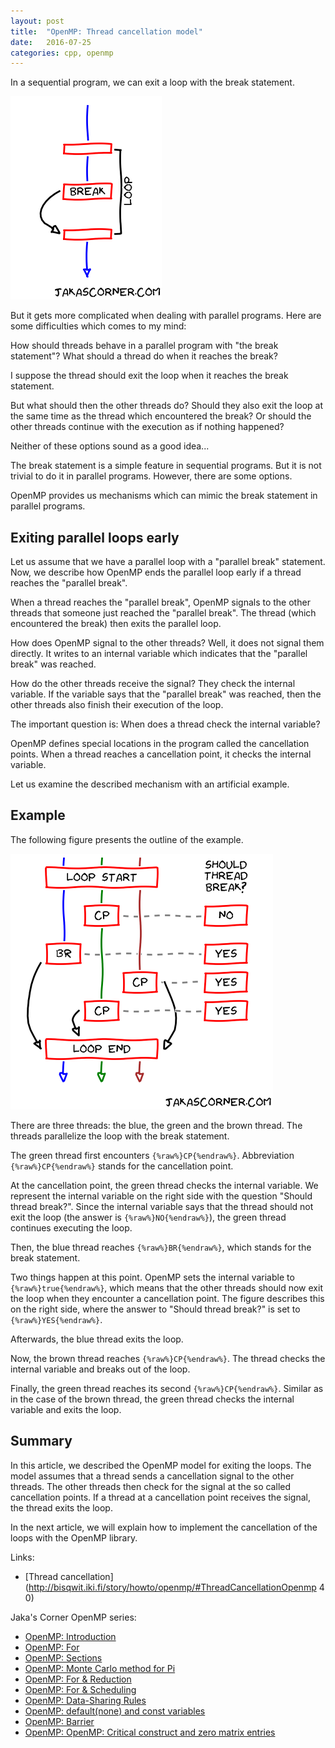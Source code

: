 ```yaml
---
layout: post
title:  "OpenMP: Thread cancellation model"
date:   2016-07-25
categories: cpp, openmp
---
```


In a sequential program, we can exit a loop with the break statement. 

![Sequential break](/pics/omp_break_seq.png)

But it gets more complicated when dealing with parallel programs. Here are some
difficulties which comes to my mind:

How should threads behave in a parallel program with "the break statement"? What
should a thread do when it reaches the break? 

I suppose the thread should exit the loop when it reaches the break statement.

But what should then the other threads do? Should they also exit the loop at the
same time as the thread which encountered the break? Or should the other threads
continue with the execution as if nothing happened? 

Neither of these options sound as a good idea...

The break statement is a simple feature in sequential programs. But it is not
trivial to do it in parallel programs. However, there are some options. 

OpenMP provides us mechanisms which can mimic the break statement in parallel
programs. 

Exiting parallel loops early
----------------------------

Let us assume that we have a parallel loop with a "parallel break"
statement. Now, we describe how OpenMP ends the parallel loop early if a thread
reaches the "parallel break".

When a thread reaches the "parallel break", OpenMP signals to the other threads
that someone just reached the "parallel break". The thread (which
encountered the break) then exits the parallel loop.

How does OpenMP signal to the other threads? Well, it does not signal them
directly. It writes to an internal variable which indicates that the "parallel
break" was reached.

How do the other threads receive the signal? They check the internal
variable. If the variable says that the "parallel break" was reached, then the
other threads also finish their execution of the loop.

The important question is: When does a thread check the internal variable?

OpenMP defines special locations in the program called the cancellation
points. When a thread reaches a cancellation point, it checks the internal
variable.

Let us examine the described mechanism with an artificial example.

Example
-------

The following figure presents the outline of the example. 

![Parallel break](/pics/omp_break_parallel.png)

There are three threads: the blue, the green and the brown thread. The threads
parallelize the loop with the break statement.

The green thread first encounters `{%raw%}CP{%endraw%}`.  Abbreviation
`{%raw%}CP{%endraw%}` stands for the cancellation point.

At the cancellation point, the green thread checks the internal variable. We
represent the internal variable on the right side with the question "Should
thread break?". Since the internal variable says that the thread should not exit
the loop (the answer is `{%raw%}NO{%endraw%}`), the green thread continues
executing the loop.

Then, the blue thread reaches `{%raw%}BR{%endraw%}`, which stands for the
break statement.

Two things happen at this point. OpenMP sets the internal variable to
`{%raw%}true{%endraw%}`, which means that the other threads should now exit the
loop when they encounter a cancellation point. The figure describes this on the
right side, where the answer to "Should thread break?" is set to
`{%raw%}YES{%endraw%}`.

Afterwards, the blue thread exits the loop. 

Now, the brown thread reaches `{%raw%}CP{%endraw%}`. The thread checks the
internal variable and breaks out of the loop.

Finally, the green thread reaches its second `{%raw%}CP{%endraw%}`. Similar as in
the case of the brown thread, the green thread checks the internal variable and
exits the loop.

Summary
-------

In this article, we described the OpenMP model for exiting the loops. The model
assumes that a thread sends a cancellation signal to the other threads. The
other threads then check for the signal at the so called cancellation points. If
a thread at a cancellation point receives the signal, the thread exits the loop.

In the next article, we will explain how to implement the cancellation of the
loops with the OpenMP library. 

Links:

* [Thread
  cancellation](http://bisqwit.iki.fi/story/howto/openmp/#ThreadCancellationOpenmp 4 0)

Jaka's Corner OpenMP series:

* [OpenMP: Introduction](/blog/2016/04/omp-introduction.html)
* [OpenMP: For](/blog/2016/05/omp-for.html)
* [OpenMP: Sections](/blog/2016/05/omp-sections.html)
* [OpenMP: Monte Carlo method for Pi](/blog/2016/05/omp-monte-carlo-pi.html)
* [OpenMP: For & Reduction](/blog/2016/06/omp-for-reduction.html)
* [OpenMP: For & Scheduling](/blog/2016/06/omp-for-scheduling.html)
* [OpenMP: Data-Sharing Rules](/blog/2016/06/omp-data-sharing-attributes.html)
* [OpenMP: default(none) and const variables](/blog/2016/07/omp-default-none-and-shared.html)
* [OpenMP: Barrier](/blog/2016/07/omp-barrier.html)
* [OpenMP: OpenMP: Critical construct and zero matrix entries](/blog/2016/07/omp-critical.html)



